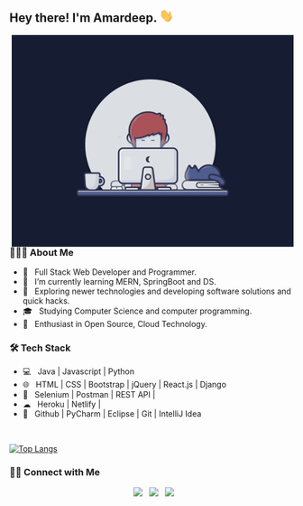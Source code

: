 <h2> Hey there! I'm Amardeep. <img src="Hi.gif" width="25"></h2>
<img align="right" alt="GIF" src="gif2.gif" width="500"/>
<h3> 👨🏻‍💻 About Me </h3>


- 💼 &nbsp; Full Stack Web Developer and Programmer.
- 🔭 &nbsp; I’m currently learning MERN, SpringBoot and DS.
- 🤔 &nbsp; Exploring newer technologies and developing software solutions and quick hacks.
- 🎓 &nbsp; Studying Computer Science and computer programming.
- 🌱 &nbsp; Enthusiast in Open Source, Cloud Technology.


<h3>🛠 Tech Stack</h3>

- 💻 &nbsp; Java | Javascript | Python    
- 🌐 &nbsp; HTML | CSS | Bootstrap | jQuery | React.js | Django
- 🐍 &nbsp; Selenium | Postman | REST API | 
- ☁ &nbsp; Heroku | Netlify |
- 🔧 &nbsp; Github | PyCharm | Eclipse | Git | IntelliJ Idea



</br>

[![Top Langs](https://github-readme-stats.vercel.app/api/top-langs/?username=amar0898&layout=compact&text_color=daf7dc&bg_color=151515)](https://github.com/sohamsshah/github-readme-stats)


<h3> 🤝🏻 Connect with Me </h3>

<p align="center">
&nbsp; <a href="https://www.instagram.com/amar_royal_007/" target="_blank" rel="noopener noreferrer"><img src="https://img.icons8.com/plasticine/100/000000/instagram-new.png" width="50" /></a>  
&nbsp; <a href="https://www.linkedin.com/in/amar-deep-234612168/" target="_blank" rel="noopener noreferrer"><img src="https://img.icons8.com/plasticine/100/000000/linkedin.png" width="50" /></a>
&nbsp; <a href="mailto:amar0898@gmail.com" target="_blank" rel="noopener noreferrer"><img src="https://img.icons8.com/plasticine/100/000000/gmail.png"  width="50" /></a>


</p>
